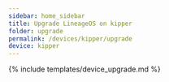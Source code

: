 ```yaml
---
sidebar: home_sidebar
title: Upgrade LineageOS on kipper
folder: upgrade
permalink: /devices/kipper/upgrade
device: kipper
---
```

{% include templates/device_upgrade.md %}
